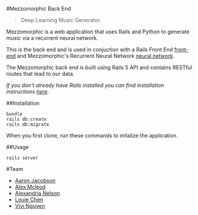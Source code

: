 #Mezzomorphic Back End
> Deep Learning Music Generator. 

Mezzomorphic is a web application that uses Rails and Python to generate music via a recurrent neural network.

This is the back end and is used in conjuction with a Rails Front End [front-end](https://github.com/louiehchen/mezzo_frontend) and Mezzomorphic's Recurrent Neural Network [neural network](https://github.com/SudoSanauu/mezzomorphicrnn).


The Mezzomorphic back end is built using Rails 5 API and contains RESTful routes that lead to our data.

*If you don't already have Rails installed you can find installation instructions [here](http://guides.rubyonrails.org/getting_started.html).*

##Installation
```
bundle 
rails db:create
rails db:migrate
```
When you first clone, run these commands to initalize the application.

##Usage
```
rails server
```

#Team
* [Aaron Jacobson](https://github.com/SudoSanauu)
* [Alex Mcleod](https://github.com/mcleodaj)
* [Alexandria Nelson](https://github.com/Alex-CAN)
* [Louie Chen](https://github.com/louiehchen)
* [Vivi Nguyen](https://github.com/CatonNip)
